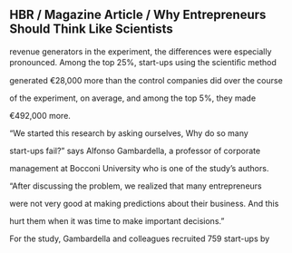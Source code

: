 ## HBR / Magazine Article / Why Entrepreneurs Should Think Like Scientists

revenue generators in the experiment, the diﬀerences were especially pronounced. Among the top 25%, start-ups using the scientiﬁc method

generated €28,000 more than the control companies did over the course

of the experiment, on average, and among the top 5%, they made

€492,000 more.

“We started this research by asking ourselves, Why do so many

start-ups fail?” says Alfonso Gambardella, a professor of corporate

management at Bocconi University who is one of the study’s authors.

“After discussing the problem, we realized that many entrepreneurs

were not very good at making predictions about their business. And this

hurt them when it was time to make important decisions.”

For the study, Gambardella and colleagues recruited 759 start-ups by